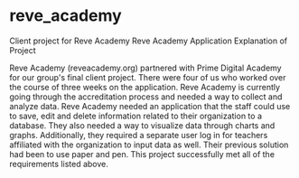 # reve_academy
Client project for Reve Academy
Reve Academy Application
Explanation of Project

Reve Academy (reveacademy.org) partnered with Prime Digital Academy for our group's final client project. There were four of us who worked over the course of three weeks on the application. Reve Academy is currently going through the accreditation process and needed a way to collect and analyze data. Reve Academy needed an application that the staff could use to save, edit and delete information related to their organization to a database. They also needed a way to visualize data through charts and graphs. Additionally, they required a separate user log in for teachers affiliated with the organization to input data as well. Their previous solution had been to use paper and pen. This project successfully met all of the requirements listed above.
